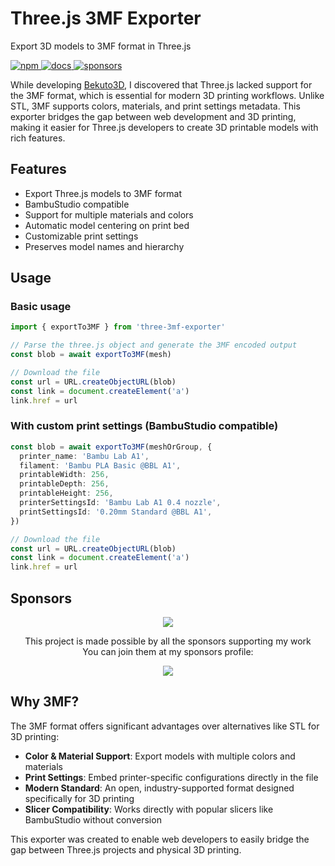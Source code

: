 # Three.js 3MF Exporter

Export 3D models to 3MF format in Three.js

<!-- Some beautiful tags -->
<p align="left">
  <a href="https://www.npmjs.com/package/three-3mf-exporter">
    <img alt="npm" src="https://badgen.net/npm/v/three-3mf-exporter">
  </a>
  <a href="#usage">
    <img alt="docs" src="https://img.shields.io/badge/-docs%20%26%20demos-1e8a7a">
  </a>
  <a href="https://github.com/sponsors/LittleSound">
    <img alt="sponsors" src="https://img.shields.io/static/v1?label=Sponsor&message=%E2%9D%A4&logo=GitHub&color=%23fe8e86">
  </a>
</p>

While developing [Bekuto3D](https://bekuto3d.ayaka.io), I discovered that Three.js lacked support for the 3MF format, which is essential for modern 3D printing workflows. Unlike STL, 3MF supports colors, materials, and print settings metadata. This exporter bridges the gap between web development and 3D printing, making it easier for Three.js developers to create 3D printable models with rich features.

## Features

- Export Three.js models to 3MF format
- BambuStudio compatible
- Support for multiple materials and colors
- Automatic model centering on print bed
- Customizable print settings
- Preserves model names and hierarchy

## Usage

### Basic usage

```typescript
import { exportTo3MF } from 'three-3mf-exporter'

// Parse the three.js object and generate the 3MF encoded output
const blob = await exportTo3MF(mesh)

// Download the file
const url = URL.createObjectURL(blob)
const link = document.createElement('a')
link.href = url
```

### With custom print settings (BambuStudio compatible)

```typescript
const blob = await exportTo3MF(meshOrGroup, {
  printer_name: 'Bambu Lab A1',
  filament: 'Bambu PLA Basic @BBL A1',
  printableWidth: 256,
  printableDepth: 256,
  printableHeight: 256,
  printerSettingsId: 'Bambu Lab A1 0.4 nozzle',
  printSettingsId: '0.20mm Standard @BBL A1',
})

// Download the file
const url = URL.createObjectURL(blob)
const link = document.createElement('a')
link.href = url
```

## Sponsors

<p align="center">
  <a href="https://github.com/sponsors/LittleSound">
    <img src="https://cdn.jsdelivr.net/gh/littlesound/sponsors/sponsors.svg"/>
  </a>
</p>

<p align="center">
  This project is made possible by all the sponsors supporting my work <br>
  You can join them at my sponsors profile:
</p>
<p align="center"><a href="https://github.com/sponsors/LittleSound"><img src="https://img.shields.io/static/v1?label=Sponsor&message=%E2%9D%A4&logo=GitHub&color=%23fe8e86&style=for-the-badge" /></a></p>

## Why 3MF?

The 3MF format offers significant advantages over alternatives like STL for 3D printing:

- **Color & Material Support**: Export models with multiple colors and materials
- **Print Settings**: Embed printer-specific configurations directly in the file
- **Modern Standard**: An open, industry-supported format designed specifically for 3D printing
- **Slicer Compatibility**: Works directly with popular slicers like BambuStudio without conversion

This exporter was created to enable web developers to easily bridge the gap between Three.js projects and physical 3D printing.
